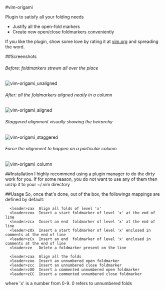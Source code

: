#vim-origami

Plugin to satisfy all your folding needs  
 * Justify all the open-fold markers  
 * Create new open/close foldmarkers conveniently  

If you like the plugin, show some love by rating it at [vim.org](http://www.vim.org/scripts/script.php?script_id=4613) and spreading the word.

##Screenshots
###### Before: foldmarkers strewn all over the place  
![vim-origami_unaligned](https://github.com/kshenoy/vim-origami/blob/images/vim-origami_1.png?raw=true)  
  
###### After: all the foldmarkers aligned neatly in a column  
![vim-origami_aligned](https://github.com/kshenoy/vim-origami/blob/images/vim-origami_2.png?raw=true)  

###### Staggered alignment visually showing the heirarchy  
![vim-origami_staggered](https://github.com/kshenoy/vim-origami/blob/images/vim-origami_3.png?raw=true)  

###### Force the alignment to happen on a particular column  
![vim-origami_column](https://github.com/kshenoy/vim-origami/blob/images/vim-origami_4.png?raw=true)  

##Installation
I highly recommend using a plugin manager to do the dirty work for you.
If for some reason, you do not want to use any of them then unzip it to your ~/.vim directory  
  

##Usage
So, once that's done, out of the box, the followings mappings are defined by default:  
````
  <leader>zax  Align all folds of level 'x'  
  <leader>zox  Insert a start foldmarker of level 'x' at the end of line  
  <leader>zcx  Insert an end  foldmarker of level 'x' at the end of line  
  <leader>zOx  Insert a start foldmarker of level 'x' enclosed in comments at the end of line  
  <leader>zCx  Insert an end  foldmarker of level 'x' enclosed in comments at the end of line  
  <leader>ze   Delete a foldmarker present on the line  

  <leader>zaa  Align all the folds
  <leader>zoo  Insert an unnumbered open foldmarker
  <leader>zcc  Insert an unnumbered close foldmarker
  <leader>zOO  Insert a commented unnumbered open foldmarker
  <leader>zCC  Insert a commented unnumbered close foldmarker
````
where 'x' is a number from 0-9. 0 refers to unnumbered folds
